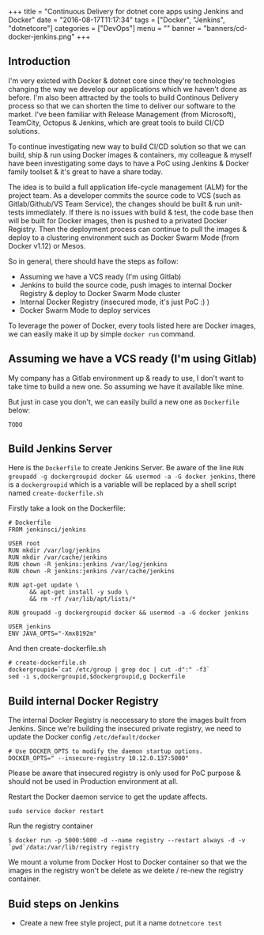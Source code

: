 +++
title = "Continuous Delivery for dotnet core apps using Jenkins and Docker"
date = "2016-08-17T11:17:34"
tags = ["Docker", "Jenkins", "dotnetcore"]
categories = ["DevOps"]
menu = ""
banner = "banners/cd-docker-jenkins.png"
+++

## Introduction

I'm very exicted with Docker & dotnet core since they're technologies changing the way we develop our applications which we haven't done as before. I'm also been attracted by the tools to build Continous Delivery process so that we can shorten the time to deliver our software to the market. I've been familiar with Release Management (from Microsoft), TeamCity, Octopus & Jenkins, which are great tools to build CI/CD solutions.

To continue investigating new way to build CI/CD solution so that we can build, ship & run using Docker images & containers, my colleague & myself have been investigating some days to have a PoC using Jenkins & Docker family toolset & it's great to have a share today.

The idea is to build a full application life-cycle management (ALM) for the project team. As a developer commits the source code to VCS (such as Gitlab/Github/VS Team Service), the changes should be built & run unit-tests immediately. If there is no issues with build & test, the code base then will be built for Docker images, then is pushed to a privated Docker Registry. Then the deployment process can continue to pull the images & deploy to a clustering environment such as Docker Swarm Mode (from Docker v1.12) or Mesos.

So in general, there should have the steps as follow:


- Assuming we have a VCS ready (I'm using Gitlab)
- Jenkins to build the source code, push images to internal Docker Registry & deploy to Docker Swarm Mode cluster 
- Internal Docker Registry (insecured mode, it's just PoC :) )
- Docker Swarm Mode to deploy services

To leverage the power of Docker, every tools listed here are Docker images, we can easily make it up by simple ```docker run``` command.

## Assuming we have a VCS ready (I'm using Gitlab)
My company has a Gitlab environment up & ready to use, I don't want to take time to build a new one. So assuming we have it available like mine.

But just in case you don't, we can easily build a new one as ```Dockerfile``` below:

```
TODO
```

## Build Jenkins Server
Here is the ```Dockerfile``` to create Jenkins Server. Be aware of the line ```RUN groupadd -g dockergroupid docker && usermod -a -G docker jenkins```, there is a ```dockergroupid``` which is a variable will be replaced by a shell script named ```create-dockerfile.sh```

Firstly take a look on the Dockerfile:

```
# Dockerfile
FROM jenkinsci/jenkins

USER root
RUN mkdir /var/log/jenkins
RUN mkdir /var/cache/jenkins
RUN chown -R jenkins:jenkins /var/log/jenkins
RUN chown -R jenkins:jenkins /var/cache/jenkins

RUN apt-get update \
      && apt-get install -y sudo \
      && rm -rf /var/lib/apt/lists/*

RUN groupadd -g dockergroupid docker && usermod -a -G docker jenkins 

USER jenkins
ENV JAVA_OPTS="-Xmx8192m"
```

And then create-dockerfile.sh

```
# create-dockerfile.sh
dockergroupid=`cat /etc/group | grep doc | cut -d":" -f3`
sed -i s,dockergroupid,$dockergroupid,g Dockerfile
```

## Build internal Docker Registry
The internal Docker Registry is neccessary to store the images built from Jenkins. Since we're building the insecured private registry, we need to update the Docker config ```/etc/default/docker```

```
# Use DOCKER_OPTS to modify the daemon startup options.
DOCKER_OPTS=" --insecure-registry 10.12.0.137:5000"
```
Please be aware that insecured registry is only used for PoC purpose & should not be used in Production environment at all.

Restart the Docker daemon service to get the update affects.

```
sudo service docker restart
```

Run the registry container

```
$ docker run -p 5000:5000 -d --name registry --restart always -d -v `pwd`/data:/var/lib/registry registry 
```

We mount a volume from Docker Host to Docker container so that we the images in the registry won't be delete as we delete / re-new the registry container.

## Buid steps on Jenkins

- Create a new free style project, put it a name ```dotnetcore test```

## 